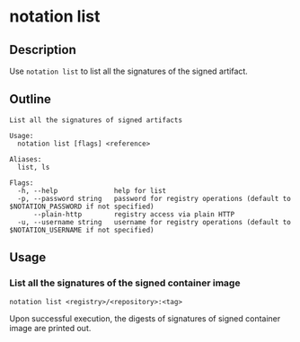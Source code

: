 # notation list

## Description

Use `notation list` to list all the signatures of the signed artifact.

## Outline

```text
List all the signatures of signed artifacts

Usage:
  notation list [flags] <reference>

Aliases:
  list, ls

Flags:
  -h, --help              help for list
  -p, --password string   password for registry operations (default to $NOTATION_PASSWORD if not specified)
      --plain-http        registry access via plain HTTP
  -u, --username string   username for registry operations (default to $NOTATION_USERNAME if not specified)
```

## Usage

### List all the signatures of the signed container image

```text
notation list <registry>/<repository>:<tag>
```

Upon successful execution, the digests of signatures of signed container image are printed out.

